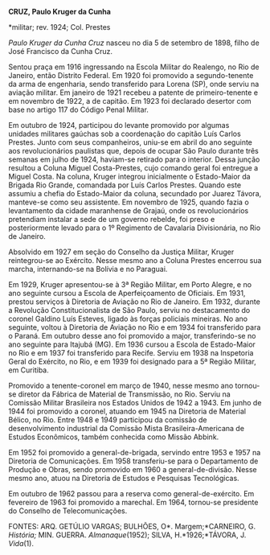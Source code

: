 **CRUZ, Paulo Kruger da Cunha**

\*militar; rev. 1924; Col. Prestes

*Paulo Kruger da Cunha Cruz* nasceu no dia 5 de setembro de 1898, filho
de José Francisco da Cunha Cruz.

Sentou praça em 1916 ingressando na Escola Militar do Realengo, no Rio
de Janeiro, então Distrito Federal. Em 1920 foi promovido a
segundo-tenente da arma de engenharia, sendo transferido para Lorena
(SP), onde serviu na aviação militar. Em janeiro de 1921 recebeu a
patente de primeiro-tenente e em novembro de 1922, a de capitão. Em 1923
foi declarado desertor com base no artigo 117 do Código Penal Militar.

Em outubro de 1924, participou do levante promovido por algumas unidades
militares gaúchas sob a coordenação do capitão Luís Carlos Prestes.
Junto com seus companheiros, uniu-se em abril do ano seguinte aos
revolucionários paulistas que, depois de ocupar São Paulo durante três
semanas em julho de 1924, haviam-se retirado para o interior. Dessa
junção resultou a Coluna Miguel Costa-Prestes, cujo comando geral foi
entregue a Miguel Costa. Na coluna, Kruger integrou inicialmente o
Estado-Maior da Brigada Rio Grande, comandada por Luís Carlos Prestes.
Quando este assumiu a chefia do Estado-Maior da coluna, secundado por
Juarez Távora, manteve-se como seu assistente. Em novembro de 1925,
quando fazia o levantamento da cidade maranhense de Grajaú, onde os
revolucionários pretendiam instalar a sede de um governo rebelde, foi
preso e posteriormente levado para o 1º Regimento de Cavalaria
Divisionária, no Rio de Janeiro.

Absolvido em 1927 em seção do Conselho da Justiça Militar, Kruger
reintegrou-se ao Exército. Nesse mesmo ano a Coluna Prestes encerrou sua
marcha, internando-se na Bolívia e no Paraguai.

Em 1929, Kruger apresentou-se à 3ª Região Militar, em Porto Alegre, e no
ano seguinte cursou a Escola de Aperfeiçoamento de Oficiais. Em 1931,
prestou serviços à Diretoria de Aviação no Rio de Janeiro. Em 1932,
durante a Revolução Constitucionalista de São Paulo, serviu no
destacamento do coronel Galdino Luís Esteves, ligado às forças policiais
mineiras. No ano seguinte, voltou à Diretoria de Aviação no Rio e em
1934 foi transferido para o Paraná. Em outubro desse ano foi promovido a
major, transferindo-se no ano seguinte para Itajubá (MG). Em 1936 cursou
a Escola de Estado-Maior no Rio e em 1937 foi transferido para Recife.
Serviu em 1938 na Inspetoria Geral do Exército, no Rio, e em 1939 foi
designado para a 5ª Região Militar, em Curitiba.

Promovido a tenente-coronel em março de 1940, nesse mesmo ano tornou-se
diretor da Fábrica de Material de Transmissão, no Rio. Serviu na
Comissão Militar Brasileira nos Estados Unidos de 1942 a 1943. Em junho
de 1944 foi promovido a coronel, atuando em 1945 na Diretoria de
Material Bélico, no Rio. Entre 1948 e 1949 participou da comissão de
desenvolvimento industrial da Comissão Mista Brasileira-Americana de
Estudos Econômicos, também conhecida como Missão Abbink.

Em 1952 foi promovido a general-de-brigada, servindo entre 1953 e 1957
na Diretoria de Comunicações. Em 1958 transferiu-se para o Departamento
de Produção e Obras, sendo promovido em 1960 a general-de-divisão. Nesse
mesmo ano, atuou na Diretoria de Estudos e Pesquisas Tecnológicas.

Em outubro de 1962 passou para a reserva como general-de-exército. Em
fevereiro de 1963 foi promovido a marechal. Em 1964, tornou-se
presidente do Conselho de Telecomunicações.

FONTES: ARQ. GETÚLIO VARGAS; BULHÕES, O*. Margem;*CARNEIRO, G.
*História;* MIN. GUERRA. *Almanaque*(1952); SILVA, H.*1926;*TÁVORA, J.
*Vida*(1).

 
